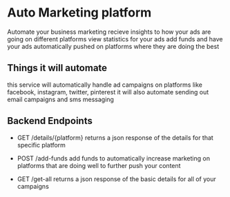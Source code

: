 # Auto Marketing platform

Automate your business marketing
recieve insights to how your ads are going on different platforms
view statistics for your ads
add funds and have your ads automatically pushed on platforms where they are doing the best

## Things it will automate

this service will automatically handle ad campaigns on platforms like facebook, instagram, twitter, pinterest
it will also automate sending out email campaigns and sms messaging


## Backend Endpoints

- GET /details/{platform}
  returns a json response of the details for that specific platform

- POST /add-funds
  add funds to automatically increase marketing on platforms that are doing well to
  further push your content

- GET /get-all
  returns a json response of the basic details for all of your campaigns
